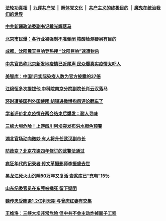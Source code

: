 ####  [法轮功真相](../../../../basic/blob/master/README.md?t=06240102) &nbsp;|&nbsp; [九评共产党](../../../../9ping.md/blob/master/README.md?t=06240102) &nbsp;|&nbsp; [解体党文化](../../../../jtdwh.md/blob/master/README.md?t=06240102)  &nbsp;|&nbsp; [共产主义的终极目的](../../../../gczydzjmd.md/blob/master/README.md?t=06240102) &nbsp;|&nbsp; [魔鬼在统治我们的世界](../../../../mgztzwmdsj.md/blob/master/README.md?t=06240102) 

#### [中共新疆政法委副书记戴光辉落马](../pages/soh5/393370.md?t=06240102) 
#### [北京市民爆：各行业被强制不准倒闭  核酸检测疑另有目的](../pages/soh5/393361.md?t=06240102) 
#### [成都、沈阳震天巨响登热搜 “沈阳巨响”速遭封杀](../pages/soh5/393355.md?t=06240102) 
#### [中共官员称北京新发地疫情已近尾声 民众爆真实疫情太吓人](../pages/soh5/393307.md?t=06240102) 
#### [美智库：中国1月实际染疫人数为官方披露的37倍](../pages/soh5/393289.md?t=06240102) 
#### [江绵恒多次提拔他 中科院南京分院副院长肖云汉落马](../pages/soh5/393301.md?t=06240102) 
#### [环时遭美国列外国使团 胡锡进微博抱怨评论翻车了](../pages/soh5/393253.md?t=06240102) 
#### [学者评价北京疫情在两会结束后爆发：耐人寻味](../pages/soh5/393262.md?t=06240102) 
#### [三峡大坝危险！上游四川阿坝突发布洪水橙色预警](../pages/soh5/393223.md?t=06240102) 
#### [湖北官场动向微妙 有人将升任武汉副市长](../pages/soh5/393208.md?t=06240102) 
#### [防政变？北京花逾四年修订的武警法通过](../pages/soh5/393157.md?t=06240102) 
#### [疯狂年代的记录者 传文革摄影师李振盛去世 ](../pages/soh5/393145.md?t=06240102) 
#### [黑龙江死火山沉睡50万年又复活 岩浆库已“充电”15％](../pages/soh5/393151.md?t=06240102) 
#### [山东纪委官员在东莞被捅死 留下疑团](../pages/soh5/393004.md?t=06240102) 
#### [魏传忠受贿逾1.2亿判无期  与曾庆红妻有交集](../pages/soh5/393142.md?t=06240102) 
#### [王维洛：三峡大坝非常危险 但中共不会主动炸掉面子工程](../pages/soh5/393019.md?t=06240102) 
